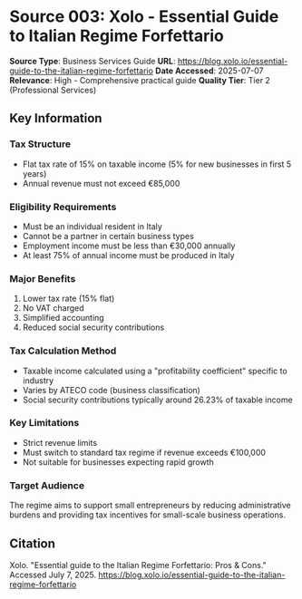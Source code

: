 # Source 003: Xolo - Essential Guide to Italian Regime Forfettario

**Source Type**: Business Services Guide
**URL**: https://blog.xolo.io/essential-guide-to-the-italian-regime-forfettario
**Date Accessed**: 2025-07-07
**Relevance**: High - Comprehensive practical guide
**Quality Tier**: Tier 2 (Professional Services)

## Key Information

### Tax Structure
- Flat tax rate of 15% on taxable income (5% for new businesses in first 5 years)
- Annual revenue must not exceed €85,000

### Eligibility Requirements
- Must be an individual resident in Italy
- Cannot be a partner in certain business types
- Employment income must be less than €30,000 annually
- At least 75% of annual income must be produced in Italy

### Major Benefits
1. Lower tax rate (15% flat)
2. No VAT charged
3. Simplified accounting
4. Reduced social security contributions

### Tax Calculation Method
- Taxable income calculated using a "profitability coefficient" specific to industry
- Varies by ATECO code (business classification)
- Social security contributions typically around 26.23% of taxable income

### Key Limitations
- Strict revenue limits
- Must switch to standard tax regime if revenue exceeds €100,000
- Not suitable for businesses expecting rapid growth

### Target Audience
The regime aims to support small entrepreneurs by reducing administrative burdens and providing tax incentives for small-scale business operations.

## Citation
Xolo. "Essential guide to the Italian Regime Forfettario: Pros & Cons." Accessed July 7, 2025. https://blog.xolo.io/essential-guide-to-the-italian-regime-forfettario